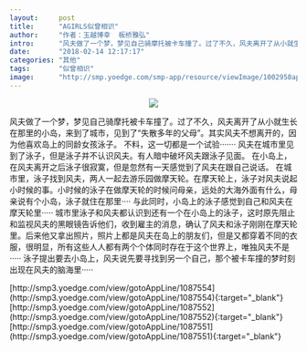 ```yaml
---
layout:     post
title:      "AGIRLS似曾相识"
author:     "作者：玉越博幸  板桥雅弘"
intro:      "风夫做了一个梦，梦见自己骑摩托被卡车撞了。过了不久，风夫离开了从小就生长在那里的小岛，来到了城市，见到了“失散多年的父母”。其实风夫不想离开的，因为他喜欢岛上的同龄女孩泳子。 不料，这一切都是一个试验······· 风夫在城市里见到了泳子，但是泳子并不认识风夫。有人暗中破坏风夫跟泳子见面。 在小岛上，在风夫离开之后泳子很寂寞，但是忽然有一天感觉到了风夫在跟自己说话。 在城市里，泳子找到风夫，两人一起去游乐园做摩天轮。在摩天轮上，泳子对风夫说起小时候的事。小时候的泳子在做摩天轮的时候问母亲，远处的大海外面有什么，母亲说有个小岛，泳子就住在那里···· 与此同时，小岛上的泳子感觉到自己和风夫在摩天轮里····· 城市里泳子和风夫都认识到还有一个在小岛上的泳子，这时原先阻止和监视风夫的黑眼镜告诉他们，收到雇主的消息，确认了风夫和泳子刚刚在摩天轮里。后来他又拿出照片，照片上都是风夫在岛上的朋友们，但是又都穿着不同的衣服，很明显，所有这些人人都有两个个体同时存在于这个世界上，唯独风夫不是····· 泳子提出要去小岛上，风夫说先要寻找到另一个自己，那个被卡车撞的梦时刻出现在风夫的脑海里·····"
date:       "2018-02-14 12:17:17"
categories: "其他"
tags:       "似曾相识"
image:      "http://smp.yoedge.com/smp-app/resource/viewImage/1002958appline.png"
---
```

<div style="text-align: center">
<p><img src="http://smp.yoedge.com/smp-app/resource/viewImage/1002958appline.png"/></p>
</div>
<p class="post-meta">
<span>风夫做了一个梦，梦见自己骑摩托被卡车撞了。过了不久，风夫离开了从小就生长在那里的小岛，来到了城市，见到了“失散多年的父母”。其实风夫不想离开的，因为他喜欢岛上的同龄女孩泳子。 不料，这一切都是一个试验······· 风夫在城市里见到了泳子，但是泳子并不认识风夫。有人暗中破坏风夫跟泳子见面。 在小岛上，在风夫离开之后泳子很寂寞，但是忽然有一天感觉到了风夫在跟自己说话。 在城市里，泳子找到风夫，两人一起去游乐园做摩天轮。在摩天轮上，泳子对风夫说起小时候的事。小时候的泳子在做摩天轮的时候问母亲，远处的大海外面有什么，母亲说有个小岛，泳子就住在那里···· 与此同时，小岛上的泳子感觉到自己和风夫在摩天轮里····· 城市里泳子和风夫都认识到还有一个在小岛上的泳子，这时原先阻止和监视风夫的黑眼镜告诉他们，收到雇主的消息，确认了风夫和泳子刚刚在摩天轮里。后来他又拿出照片，照片上都是风夫在岛上的朋友们，但是又都穿着不同的衣服，很明显，所有这些人人都有两个个体同时存在于这个世界上，唯独风夫不是····· 泳子提出要去小岛上，风夫说先要寻找到另一个自己，那个被卡车撞的梦时刻出现在风夫的脑海里·····</span>
</p>
[http://smp3.yoedge.com/view/gotoAppLine/1087554](http://smp3.yoedge.com/view/gotoAppLine/1087554){:target="_blank"}
[http://smp3.yoedge.com/view/gotoAppLine/1087552](http://smp3.yoedge.com/view/gotoAppLine/1087552){:target="_blank"}
[http://smp3.yoedge.com/view/gotoAppLine/1087551](http://smp3.yoedge.com/view/gotoAppLine/1087551){:target="_blank"}


